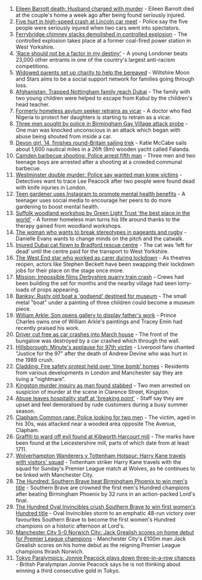 1. [Eileen Barrott death: Husband charged with murder](https://www.bbc.co.uk/news/uk-england-leeds-58291273) - Eileen Barrott died at the couple's home a week ago after being found seriously injured.
2. [Five hurt in high-speed crash at Lincoln car meet](https://www.bbc.co.uk/news/uk-england-lincolnshire-58297401) - Police say the five people were seriously injured when two cars went into spectators.
3. [Ferrybridge chimney stacks demolished in controlled explosion](https://www.bbc.co.uk/news/uk-england-leeds-58297602) - The controlled explosion takes place at a former coal-fired power station in West Yorkshire.
4. ['Race should not be a factor in my destiny'](https://www.bbc.co.uk/news/uk-england-london-58283709) - A young Londoner beats 23,000 other entrants in one of the country's largest anti-racism competitions.
5. [Widowed parents set up charity to help the bereaved](https://www.bbc.co.uk/news/uk-england-wiltshire-58236883) - Wiltshire Moon and Stars aims to be a social support network for families going through loss.
6. [Afghanistan: Trapped Nottingham family reach Dubai](https://www.bbc.co.uk/news/uk-england-nottinghamshire-58293789) - The family with two young children were helped to escape from Kabul by the children's head teacher.
7. [Formerly homeless asylum seeker retrains as vicar](https://www.bbc.co.uk/news/uk-england-nottinghamshire-58238063) - A doctor who fled Nigeria to protect her daughters is starting to retrain as a vicar.
8. [Three men sought by police in Birmingham Gay Village attack probe](https://www.bbc.co.uk/news/uk-england-birmingham-58292735) - One man was knocked unconscious in an attack which began with abuse being shouted from inside a car.
9. [Devon girl, 14, finishes round-Britain sailing trek](https://www.bbc.co.uk/news/uk-england-devon-58294842) - Katie McCabe sails about 1,600 nautical miles in a 26ft (8m) wooden yacht called Falanda.
10. [Camden barbecue shooting: Police arrest fifth man](https://www.bbc.co.uk/news/uk-england-london-58297171) - Three men and two teenage boys are arrested after a shooting at a crowded communal barbecue.
11. [Westminster double murder: Police say wanted man knew victims](https://www.bbc.co.uk/news/uk-england-london-58282070) - Detectives want to trace Lee Peacock after two people were found dead with knife injuries in London.
12. [Teen gardener uses Instagram to promote mental health benefits](https://www.bbc.co.uk/news/uk-england-cambridgeshire-58234738) - A teenager uses social media to encourage her peers to do more gardening to boost mental health.
13. [Suffolk woodland workshop by Green Light Trust 'the best place in the world'](https://www.bbc.co.uk/news/uk-england-suffolk-58270365) - A former homeless man turns his life around thanks to the therapy gained from woodland workshops.
14. [The woman who wants to break stereotypes in pageants and rugby](https://www.bbc.co.uk/news/uk-england-sussex-58261882) - Danielle Evans wants to change minds on the pitch and the catwalk.
15. [Injured Dubai cat flown to Bradford rescue centre](https://www.bbc.co.uk/news/uk-england-leeds-58273901) - The cat was ‘left for dead’ until the centre paid for the transport to West Yorkshire.
16. [The West End star who worked as carer during lockdown](https://www.bbc.co.uk/news/entertainment-arts-58080453) - As theatres reopen, actors like Stephen Beckett have been swapping their lockdown jobs for their place on the stage once more.
17. [Mission: Impossible films Derbyshire quarry train crash](https://www.bbc.co.uk/news/entertainment-arts-58271871) - Crews had been building the set for months and the nearby village had seen lorry-loads of props appearing.
18. [Banksy: Rusty old boat a 'godsend' destined for museum](https://www.bbc.co.uk/news/uk-england-suffolk-58292229) - The small metal "boat" under a painting of three children could become a museum piece.
19. [William Arkle: Son opens gallery to display father's work](https://www.bbc.co.uk/news/uk-england-bristol-58284189) - Prince Charles owns one of William Arkle's paintings and Tracey Emin had recently praised his work.
20. [Driver cut free as car crashes into March house](https://www.bbc.co.uk/news/uk-england-cambridgeshire-58291853) - The front of the bungalow was destroyed by a car crashed which through the wall.
21. [Hillsborough: Minute's applause for 97th victim](https://www.bbc.co.uk/news/uk-england-merseyside-58292306) - Liverpool fans chanted "Justice for the 97" after the death of Andrew Devine who was hurt in the 1989 crush.
22. [Cladding: Fire safety protest held over 'time bomb' homes](https://www.bbc.co.uk/news/uk-england-58273254) - Residents from various developments in London and Manchester say they are living a "nightmare".
23. [Kingston murder inquiry as man found stabbed](https://www.bbc.co.uk/news/uk-england-london-58282073) - Two men arrested on suspicion of murder at the scene in Clarence Street, Kingston.
24. [Abuse leaves hospitality staff at 'breaking point'](https://www.bbc.co.uk/news/uk-england-cornwall-58149364) - Staff say they are upset and feel demoralised by rude customers during a busy summer season.
25. [Clapham Common rape: Police looking for two men](https://www.bbc.co.uk/news/uk-england-london-58282071) - The victim, aged in his 30s, was attacked near a wooded area opposite The Avenue, Clapham.
26. [Graffiti to ward off evil found at Kibworth Harcourt mill](https://www.bbc.co.uk/news/uk-england-leicestershire-58259268) - The marks have been found at the Leicestershire mill, parts of which date from at least 1711.
27. [Wolverhampton Wanderers v Tottenham Hotspur: Harry Kane travels with visitors' squad](https://www.bbc.co.uk/sport/football/58193450) - Tottenham striker Harry Kane travels with the squad for Sunday's Premier League match at Wolves, as he continues to be linked with Manchester City.
28. [The Hundred: Southern Brave beat Birmingham Phoenix to win men's title](https://www.bbc.co.uk/sport/cricket/58293370) - Southern Brave are crowned the first men's Hundred champions after beating Birmingham Phoenix by 32 runs in an action-packed Lord's final.
29. [The Hundred Oval Invincibles crush Southern Brave to win first women's Hundred title](https://www.bbc.co.uk/sport/cricket/58293363) - Oval Invincibles storm to an emphatic 48-run victory over favourites Southern Brave to become the first women's Hundred champions on a historic afternoon at Lord's.
30. [Manchester City 5-0 Norwich City: Jack Grealish scores on home debut for Premier League champions](https://www.bbc.co.uk/sport/football/58193429) - Manchester City's £100m man Jack Grealish scores on his home debut as the reigning Premier League champions thrash Norwich.
31. [Tokyo Paralympics: Jonnie Peacock plays down three-in-a-row chances](https://www.bbc.co.uk/sport/disability-sport/58288132) - British Paralympian Jonnie Peacock says he is not thinking about winning a third consecutive gold in Tokyo.
